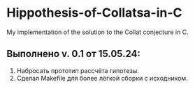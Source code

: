 # Hippothesis-of-Collatsa-in-C
My implementation of the solution to the Collat conjecture in C.

Выполнено v. 0.1 от 15.05.24:
-----------------------------
1. Набросать прототип рассчёта гипотезы.
2. Сделал Makefile для более лёгкой сборки с исходником.